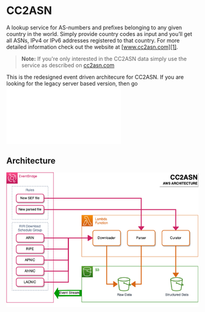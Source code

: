 CC2ASN
======

A lookup service for AS-numbers and prefixes belonging to any given country in 
the world. Simply provide country codes as input and you’ll get all ASNs, IPv4 
or IPv6 addresses registered to that country. For more detailed information 
check out the website at [www.cc2asn.com][1].

> **Note:**
> If you're only interested in the CC2ASN data simply use the service as 
> described on [cc2asn.com][1]

This is the redesigned event driven architecure for CC2ASN. If you are looking
for the legacy server based version, then go ![here](legacy/README.md)

Architecture
------------
![Architecture Diagram](misc/architecture.png)


[1]: http://www.cc2asn.com
                                              

